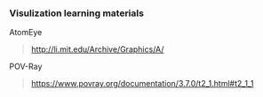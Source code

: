 ### Visulization learning materials	

AtomEye

> http://li.mit.edu/Archive/Graphics/A/ 

POV-Ray

>https://www.povray.org/documentation/3.7.0/t2_1.html#t2_1_1
